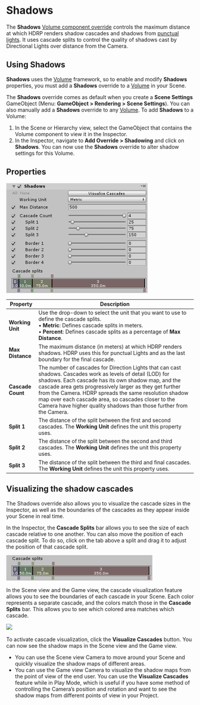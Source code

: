 # Shadows

The **Shadows** [Volume component override](Volume-Components.html) controls the maximum distance at which HDRP renders shadow cascades and shadows from [punctual lights](Glossary.html#PunctualLight). It uses cascade splits to control the quality of shadows cast by Directional Lights over distance from the Camera.

## Using Shadows

**Shadows** uses the [Volume](Volumes.html) framework, so to enable and modify **Shadows** properties, you must add a **Shadows** override to a [Volume](Volumes.html) in your Scene.

The **Shadows** override comes as default when you create a **Scene Settings** GameObject (Menu: **GameObject > Rendering > Scene Settings**). You can also manually add a **Shadows** override to any [Volume](Volumes.html). To add **Shadows** to a Volume:

1. In the Scene or Hierarchy view, select the GameObject that contains the Volume component to view it in the Inspector.
2. In the Inspector, navigate to **Add Override > Shadowing** and click on **Shadows**. You can now use the **Shadows** override to alter shadow settings for this Volume.

## Properties

![](Images/Override-Shadows1.png)

| **Property**      | **Description**                                              |
| ----------------- | ------------------------------------------------------------ |
| **Working Unit**  | Use the drop-down to select the unit that you want to use to define the cascade splits.<br />&#8226; **Metric**: Defines cascade splits in meters.<br />&#8226; **Percent**: Defines cascade splits as a percentage of **Max Distance**. |
| **Max Distance**  | The maximum distance (in meters) at which HDRP renders shadows. HDRP uses this for punctual Lights and as the last boundary for the final cascade. |
| **Cascade Count** | The number of cascades for Direction Lights that can cast shadows. Cascades work as levels of detail (LOD) for shadows. Each cascade has its own shadow map, and the cascade area gets progressively larger as they get further from the Camera. HDRP spreads the same resolution shadow map over each cascade area, so cascades closer to the Camera have higher quality shadows than those further from the Camera. |
| **Split 1**       | The distance of the split between the first and second cascades. The **Working Unit** defines the unit this property uses. |
| **Split 2**       | The distance of the split between the second and third cascades. The **Working Unit** defines the unit this property uses. |
| **Split 3**       | The distance of the split between the third and final cascades. The **Working Unit** defines the unit this property uses. |

## Visualizing the shadow cascades

The Shadows override also allows you to visualize the cascade sizes in the Inspector, as well as the boundaries of the cascades as they appear inside your Scene in real time.

In the Inspector, the **Cascade Splits** bar allows you to see the size of each cascade relative to one another. You can also move the position of each cascade split. To do so, click on the tab above a split and drag it to adjust the position of that cascade split.

![](Images/Override-Shadows2.png)

In the Scene view and the Game view, the cascade visualization feature allows you to see the boundaries of each cascade in your Scene. Each color represents a separate cascade, and the colors match those in the **Cascade Splits** bar. This allows you to see which colored area matches which cascade.

![](Images/Override-Shadows3.png)

To activate cascade visualization, click the **Visualize Cascades** button. You can now see the shadow maps in the Scene view and the Game view. 

- You can use the Scene view Camera to move around your Scene and quickly visualize the shadow maps of different areas.
- You can use the Game view Camera to visualize the shadow maps from the point of view of the end user. You can use the **Visualize Cascades** feature while in Play Mode, which is useful if you have some method of controlling the Camera’s position and rotation and want to see the shadow maps from different points of view in your Project.